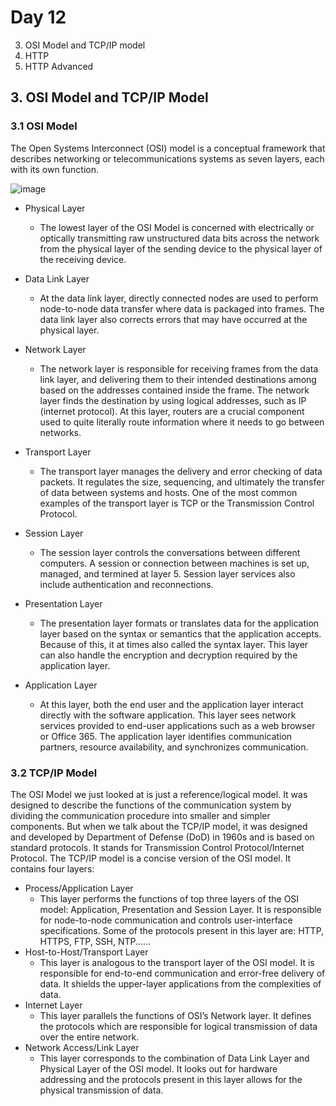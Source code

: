 # Day 12
3. OSI Model and TCP/IP model
4. HTTP
5. HTTP Advanced


## 3. OSI Model and TCP/IP Model
### 3.1 OSI Model
The Open Systems Interconnect (OSI) model is a conceptual framework that describes networking or telecommunications systems as seven layers, each with its own function.

![image](https://user-images.githubusercontent.com/40971097/165205753-3097024f-15e7-47e9-9449-f6b8223f2581.png)


- Physical Layer
  - The lowest layer of the OSI Model is concerned with electrically or optically transmitting raw unstructured data bits across the network from the physical layer of the sending device to the physical layer of the receiving device. 

- Data Link Layer
  - At the data link layer, directly connected nodes are used to perform node-to-node data transfer where data is packaged into frames. The data link layer also corrects errors that may have occurred at the physical layer.

- Network Layer
  - The network layer is responsible for receiving frames from the data link layer, and delivering them to their intended destinations among based on the addresses contained inside the frame. The network layer finds the destination by using logical addresses, such as IP (internet protocol). At this layer, routers are a crucial component used to quite literally route information where it needs to go between networks.

- Transport Layer
  - The transport layer manages the delivery and error checking of data packets. It regulates the size, sequencing, and ultimately the transfer of data between systems and hosts. One of the most common examples of the transport layer is TCP or the Transmission Control Protocol.

- Session Layer
  - The session layer controls the conversations between different computers. A session or connection between machines is set up, managed, and termined at layer 5. Session layer services also include authentication and reconnections.

- Presentation Layer
  - The presentation layer formats or translates data for the application layer based on the syntax or semantics that the application accepts. Because of this, it at times also called the syntax layer. This layer can also handle the encryption and decryption required by the application layer.

- Application Layer
  - At this layer, both the end user and the application layer interact directly with the software application. This layer sees network services provided to end-user applications such as a web browser or Office 365. The application layer identifies communication partners, resource availability, and synchronizes communication.

### 3.2 TCP/IP Model
The OSI Model we just looked at is just a reference/logical model. It was designed to describe the functions of the communication system by dividing the communication procedure into smaller and simpler components. But when we talk about the TCP/IP model, it was designed and developed by Department of Defense (DoD) in 1960s and is based on standard protocols. It stands for Transmission Control Protocol/Internet Protocol. The TCP/IP model is a concise version of the OSI model. It contains four layers:
- Process/Application Layer
  - This layer performs the functions of top three layers of the OSI model: Application, Presentation and Session Layer. It is responsible for node-to-node communication and controls user-interface specifications. Some of the protocols present in this layer are: HTTP, HTTPS, FTP, SSH, NTP......
- Host-to-Host/Transport Layer
  - This layer is analogous to the transport layer of the OSI model. It is responsible for end-to-end communication and error-free delivery of data. It shields the upper-layer applications from the complexities of data.
- Internet Layer
  - This layer parallels the functions of OSI’s Network layer. It defines the protocols which are responsible for logical transmission of data over the entire network. 
- Network Access/Link Layer
  - This layer corresponds to the combination of Data Link Layer and Physical Layer of the OSI model. It looks out for hardware addressing and the protocols present in this layer allows for the physical transmission of data.


